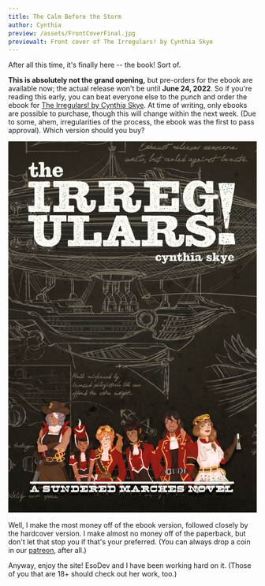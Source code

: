 ```yaml
---
title: The Calm Before the Storm
author: Cynthia
preview: /assets/FrontCoverFinal.jpg
previewalt: Front cover of The Irregulars! by Cynthia Skye
---
```

After all this time, it's finally here -- the book! Sort of. 

**This is absolutely not the grand opening,** but pre-orders for the ebook are available now; the actual release won't be until **June 24, 2022**. So if you're reading this early, you can beat everyone else to the punch and order the ebook for [The Irregulars! by Cynthia Skye](https://www.amazon.com/dp/B09VXDS5VG?ref_=pe_3052080_276849420). At time of writing, only ebooks are possible to purchase, though this will change within the next week. (Due to some, ahem, irregularities of the process, the ebook was the first to pass approval). Which version should you buy?

![Image](/assets/FrontCoverFinal.jpg "Front cover of The Irregulars! by Cynthia Skye") 

Well, I make the most money off of the ebook version, followed closely by the hardcover version. I make almost no money off of the paperback, but don't let that stop you if that's your preferred. (You can always drop a coin in our [patreon](https://www.patreon.com/sunderedmarches), after all.)

Anyway, enjoy the site! EsoDev and I have been working hard on it. (Those of you that are 18+ should check out her work, too.)

